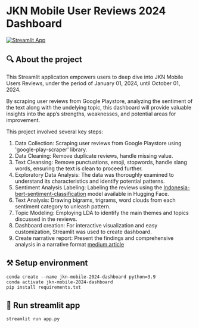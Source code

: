 # JKN Mobile User Reviews 2024 Dashboard 

[![Streamlit App](https://static.streamlit.io/badges/streamlit_badge_black_white.svg)](https://jkn-mobile-reviews-2024.streamlit.app/) 

## 🔍 About the project

This Streamlit application empowers users to deep dive into JKN Mobile Users Reviews, under the period of January 01, 2024, until October 01, 2024.

By scraping user reviews from Google Playstore, analyzing the sentiment of the text along with the undelying topic, this dashboard will provide valuable insights into the app’s strengths, weaknesses, and potential areas for improvement.

This project involved several key steps:

1. Data Collection: Scraping user reviews from Google Playstore using 'google-play-scraper' library.
2. Data Cleaning: Remove duplicate reviews, handle missing value.
3. Text Cleansing: Remove punctuations, emoji, stopwords, handle slang words, ensuring the text is clean to proceed further.
4. Exploratory Data Analysis: The data was thoroughly examined to understand its characteristics and identify potential patterns.
3. Sentiment Analysis Labeling: Labeling the reviews using the [Indonesia-bert-sentiment-classification](https://huggingface.co/mdhugol/indonesia-bert-sentiment-classification) model available in Hugging Face.
4. Text Analysis: Drawing bigrams, trigrams, word clouds from each sentiment category to unleash pattern.
5. Topic Modeling: Employing LDA to identify the main themes and topics discussed in the reviews.
6. Dashboard creation: For interactive visualization and easy customization, Streamlit was used to create dashboard.
7. Create narrative report: Present the findings and comprehensive analysis in a narrative format [medium article](https://medium.com/@roissyahfernanda/understanding-jkn-mobile-user-experiences-a-sentiment-analysis-and-topic-modeling-approach-9f0b6d9f8177)


## ⚒️ Setup environment
```
conda create --name jkn-mobile-2024-dashboard python=3.9
conda activate jkn-mobile-2024-dashboard
pip install requirements.txt
```

## 🚀 Run streamlit app
```
streamlit run app.py
```